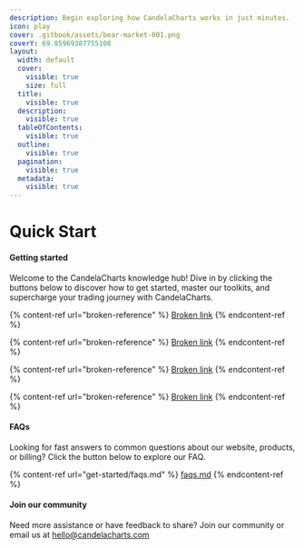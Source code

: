 ```yaml
---
description: Begin exploring how CandelaCharts works in just minutes.
icon: play
cover: .gitbook/assets/bear-market-001.png
coverY: 69.85969387755108
layout:
  width: default
  cover:
    visible: true
    size: full
  title:
    visible: true
  description:
    visible: true
  tableOfContents:
    visible: true
  outline:
    visible: true
  pagination:
    visible: true
  metadata:
    visible: true
---
```


# Quick Start

#### Getting started

Welcome to the CandelaCharts knowledge hub! Dive in by clicking the buttons below to discover how to get started, master our toolkits, and supercharge your trading journey with CandelaCharts.

{% content-ref url="broken-reference" %}
[Broken link](broken-reference)
{% endcontent-ref %}

{% content-ref url="broken-reference" %}
[Broken link](broken-reference)
{% endcontent-ref %}

{% content-ref url="broken-reference" %}
[Broken link](broken-reference)
{% endcontent-ref %}

{% content-ref url="broken-reference" %}
[Broken link](broken-reference)
{% endcontent-ref %}

#### FAQs

Looking for fast answers to common questions about our website, products, or billing? Click the button below to explore our FAQ.

{% content-ref url="get-started/faqs.md" %}
[faqs.md](get-started/faqs.md)
{% endcontent-ref %}

#### Join our community

Need more assistance or have feedback to share? Join our community or email us at hello@candelacharts.com
